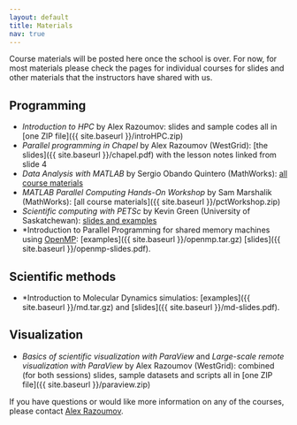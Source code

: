 ```yaml
---
layout: default
title: Materials
nav: true
---
```


Course materials will be posted here once the school is over. For now, for most materials please check
the pages for individual courses for slides and other materials that the instructors have shared with us.

## Programming

- *Introduction to HPC* by Alex Razoumov: slides and sample codes all in [one ZIP file]({{ site.baseurl
  }}/introHPC.zip)
- *Parallel programming in Chapel* by Alex Razoumov (WestGrid): [the slides]({{ site.baseurl
  }}/chapel.pdf) with the lesson notes linked from slide 4
- *Data Analysis with MATLAB* by Sergio Obando Quintero (MathWorks):
  [all course materials](https://owncloud.westgrid.ca/index.php/s/Nj6IThSXSxtmTdK/download)
- *MATLAB Parallel Computing Hands-On Workshop* by Sam Marshalik (MathWorks): [all course materials]({{
  site.baseurl }}/pctWorkshop.zip)
- *Scientific computing with PETSc* by Kevin Green (University of Saskatchewan): <a
  href="https://github.com/kevinrichardgreen/petsc_westgrid_workshop" target="_blank">slides and
  examples</a>
- *Introduction to Parallel Programming for shared memory machines using <a href="https://www.openmp.org/" target="_blank">OpenMP</a>: [examples]({{ site.baseurl }}/openmp.tar.gz)  [slides]({{ site.baseurl }}/openmp-slides.pdf).

## Scientific methods

- *Introduction to Molecular Dynamics simulatios: [examples]({{ site.baseurl }}/md.tar.gz) and [slides]({{ site.baseurl }}/md-slides.pdf).

## Visualization

- *Basics of scientific visualization with ParaView* and *Large-scale remote visualization with ParaView*
  by Alex Razoumov (WestGrid): combined (for both sessions) slides, sample datasets and scripts all in
  [one ZIP file]({{ site.baseurl }}/paraview.zip)

If you have questions or would like more information on any of the courses, please contact
[Alex Razoumov](mailto:alex.razoumov@westgrid.ca).
